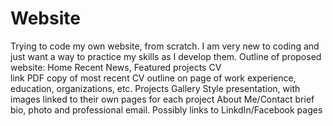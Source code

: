 # Website
Trying to code my own website, from scratch. I am very new to coding and just want a way to practice my skills as I develop them. 
Outline of proposed website: 
  Home
    Recent News, Featured projects 
  CV    
    link PDF copy of most recent CV
    outline on page of work experience, education, organizations, etc. 
  Projects 
    Gallery Style presentation, with images linked to their own pages for each project 
  About Me/Contact
    brief bio, photo and professional email. Possibly links to LinkdIn/Facebook pages
